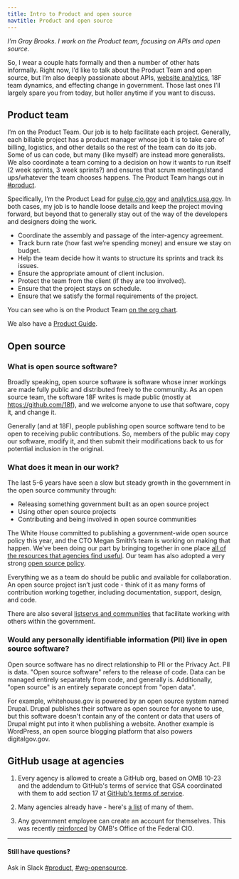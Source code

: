 ```yaml
---
title: Intro to Product and open source
navtitle: Product and open source
---
```


_I&rsquo;m Gray Brooks. I work on the Product team, focusing on APIs and open source._

So, I wear a couple hats formally and then a number of other hats informally.
Right now, I&rsquo;d like to talk about the Product Team and open source, but I&rsquo;m also deeply passionate about APIs, [website analytics](https://handbook.18f.gov/google-analytics), 18F team dynamics, and effecting change in government. Those last ones I&rsquo;ll largely spare you from today, but holler anytime if you want to discuss.

## <a id="product-team">Product team</a>

I&rsquo;m on the Product Team. Our job is to help facilitate each project. Generally, each billable project has a product manager whose job it is to take care of billing, logistics, and other details so the rest of the team can do its job. Some of us can code, but many (like myself) are instead more generalists. We also coordinate a team coming to a decision on how it wants to run itself (2 week sprints, 3 week sprints?) and ensures that scrum meetings/stand ups/whatever the team chooses happens. The Product Team hangs out in [#product](https://18f.slack.com/messages/product/).

Specifically, I&rsquo;m the Product Lead for [pulse.cio.gov](https://pulse.cio.gov) and [analytics.usa.gov](https://analytics.usa.gov). In both cases, my job is to handle loose details and keep the project moving forward, but beyond that to generally stay out of the way of the developers and designers doing the work.

- Coordinate the assembly and passage of the inter-agency agreement.
- Track burn rate (how fast we&rsquo;re spending money) and ensure we stay on budget.
- Help the team decide how it wants to structure its sprints and track its issues.  
- Ensure the appropriate amount of client inclusion.
- Protect the team from the client (if they are too involved).  
- Ensure that the project stays on schedule.
- Ensure that we satisfy the formal requirements of the project.

You can see who is on the Product Team [on the org chart](https://handbook.18f.gov/org-chart).

We also have a [Product Guide](https://pages.18f.gov/product-guide/).

## <a id="open-source">Open source</a>

### What is open source software?

Broadly speaking, open source software is software whose inner workings are made fully public and distributed freely to the community. As an open source team, the software 18F writes is made public (mostly at https://github.com/18f), and we welcome anyone to use that software, copy it, and change it.

Generally (and at 18F), people publishing open source software tend to be open to receiving public contributions. So, members of the public may copy our software, modify it, and then submit their modifications back to us for potential inclusion in the original.

### What does it mean in our work?

The last 5-6 years have seen a slow but steady growth in the government in the open source community through:

- Releasing something government built as an open source project
- Using other open source projects
- Contributing and being involved in open source communities

The White House committed to publishing a government-wide open source policy this year, and the CTO Megan Smith&rsquo;s team is working on making that happen. We&rsquo;ve been doing our part by bringing together in one place [all of the resources that agencies find useful](http://pages.18f.gov/open-source-program/). Our team has also adopted a very strong [open source policy](https://handbook.18f.gov/open-source).

Everything we as a team do should be public and available for collaboration. An open source project isn’t just code - think of it as many forms of contribution working together, including documentation, support, design, and code.

There are also several [listservs and communities](https://handbook.18f.gov/general-contacts-and-listservs/#listservs) that facilitate working with others within the government.

### Would any personally identifiable information (PII) live in open source software? 

Open source software has no direct relationship to PII or the Privacy Act. PII is data. "Open source software" refers to the release of code. Data can be managed entirely separately from code, and generally is. Additionally, "open source" is an entirely separate concept from "open data".

For example, whitehouse.gov is powered by an open source system named Drupal. Drupal publishes their software as open source for anyone to use, but this software doesn't contain any of the content or data that users of Drupal might put into it when publishing a website. Another example is WordPress, an open source blogging platform that also powers digitalgov.gov.

## <a id="github-use">GitHub usage at agencies</a>

1. Every agency is allowed to create a GitHub org, based on OMB 10-23 and the addendum to GitHub's terms of service that GSA coordinated with them to add section 17 at [GitHub's terms of service](https://help.github.com/articles/github-terms-of-service/).

1. Many agencies already have - here's [a list](https://government.github.com/community/#us-federal) of many of them.

1. Any government employee can create an account for themselves.  This was recently [reinforced](https://github.com/project-open-data/project-open-data.github.io/issues/346#issuecomment-169140589) by OMB's Office of the Federal CIO. 

---

#### Still have questions?
Ask in Slack [#product](https://18f.slack.com/messages/product/), [#wg-opensource](https://18f.slack.com/messages/wg-opensource/).
